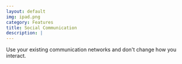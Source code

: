 ```yaml
---
layout: default
img: ipad.png
category: Features
title: Social Communication
description: |
---
```

  Use your existing communication networks and don't change how you interact. 
